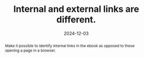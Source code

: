 ---
title: Internal and external links are different.
detail: Internal and external links are different.
abstract: Make it possible to identify internal links in the ebook as opposed to those opening a page in a browser.
categories:
  - Links
agrege: O4137-E045
opquast: 4 137
indiceebook: "45"
description: Rule 045
before: "044"
weight: "045"
after: "046"
actif: "1"
layout: rules
date: 2024-12-03
tags:
  - Usability
  - Trust
objectif:
  - Facilitate repeating external links
  - Notify if we're going to leave the current page or read app
Meo:
  - "As the case happens, add “external link” information&nbsp;: in the link label and / or; via a CSS icon associated with the external link."
Controle:
  - "On each page containing hyperlinks, make sure that internal and external links are differenced by means of a text mention or an icoene. "
epubcheck: null
ace: null
humancheck: true
ReadiumGoToolkit: null
Source:
  - Opquast
Referentiel:
  - ""
steps:
  - Design
  - Production numérique
---